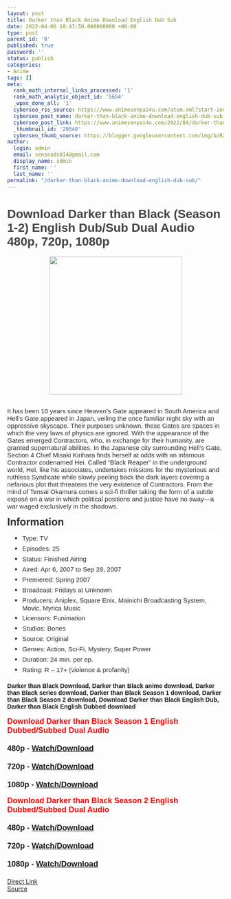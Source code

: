 ```yaml
---
layout: post
title: Darker than Black Anime Download English Dub Sub
date: 2022-04-06 10:43:50.000000000 +00:00
type: post
parent_id: '0'
published: true
password: ''
status: publish
categories:
- Anime
tags: []
meta:
  rank_math_internal_links_processed: '1'
  rank_math_analytic_object_id: '5654'
  _wpas_done_all: '1'
  cyberseo_rss_source: https://www.animesenpai4u.com/atom.xml?start-index=151&max-results=150
  cyberseo_post_name: darker-than-black-anime-download-english-dub-sub
  cyberseo_post_link: https://www.animesenpai4u.com/2022/04/darker-than-black-anime-download.html
  _thumbnail_id: '29548'
  cyberseo_thumb_source: https://blogger.googleusercontent.com/img/b/R29vZ2xl/AVvXsEhIIeLJf_85gowmbpvC0kG7QmiC23-zZKR6TbgVcfNQUeHDz_MS0VNuPes433nOhmqt2PAtiHEgDz-3C1vm-A4kTgoZ7jHCnotomsJHGp1Br4LK6YSqrhpbxdtx7KQ--1y_-afI-awVsMYUA1aoz9fs3ZyOpWncNDF3MX93VBgTDeD21r-zc_qqDYLm/s320/yin_is_best_girl-20220401-0001.jpg
author:
  login: admin
  email: senseads014@gmail.com
  display_name: admin
  first_name: ''
  last_name: ''
permalink: "/darker-than-black-anime-download-english-dub-sub/"
---
```

<h1 style="text-align: left;"><span style="color: #444444; font-family: arial;">Download Darker than Black (Season 1-2) English Dub/Sub Dual Audio 480p, 720p, 1080p</span></h1>
<div class="separator" style="clear: both; text-align: center;"><a href="https://blogger.googleusercontent.com/img/b/R29vZ2xl/AVvXsEhIIeLJf_85gowmbpvC0kG7QmiC23-zZKR6TbgVcfNQUeHDz_MS0VNuPes433nOhmqt2PAtiHEgDz-3C1vm-A4kTgoZ7jHCnotomsJHGp1Br4LK6YSqrhpbxdtx7KQ--1y_-afI-awVsMYUA1aoz9fs3ZyOpWncNDF3MX93VBgTDeD21r-zc_qqDYLm/s769/yin_is_best_girl-20220401-0001.jpg" style="margin-left: 1em; margin-right: 1em;"><span style="font-family: arial;"><img border="0" data-original-height="769" data-original-width="743" height="320" src="{{ site.baseurl }}/assets/2022/04/yin_is_best_girl-20220401-0001.jpg" width="309" /></span></a></div>
<p><span style="font-family: arial;"><br /><span face="-apple-system, BlinkMacSystemFont, &quot;Segoe UI&quot;, Roboto, Oxygen, Oxygen-Sans, Ubuntu, Cantarell, &quot;Helvetica Neue&quot;, &quot;Open Sans&quot;, Arial, sans-serif" style="background-color: white; color: #2c2f34; font-size: 15px;">It has been 10 years since Heaven’s Gate appeared in South America and Hell’s Gate appeared in Japan, veiling the once familiar night sky with an oppressive skyscape. Their purposes unknown, these Gates are spaces in which the very laws of physics are ignored. With the appearance of the Gates emerged Contractors, who, in exchange for their humanity, are granted supernatural abilities. In the Japanese city surrounding Hell’s Gate, Section 4 Chief Misaki Kirihara finds herself at odds with an infamous Contractor codenamed Hei. Called “Black Reaper” in the underground world, Hei, like his associates, undertakes missions for the mysterious and ruthless Syndicate while slowly peeling back the dark layers covering a nefarious plot that threatens the very existence of Contractors. From the mind of Tensai Okamura comes a sci-fi thriller taking the form of a subtle exposé on a war in which political positions and justice have no sway—a war waged exclusively in the shadows.&nbsp;</span></span>
<p><span style="background-color: white; color: #2c2f34; font-family: arial; font-size: x-large;"><b>Information</b></span></p>
<ul style="background-color: white; border: 0px; box-sizing: border-box; color: #2c2f34; font-size: 15px; list-style: none; margin: 0px 0px 20px 20px; outline: none; padding: 0px 0px 0px 15px;">
<li style="border: 0px; box-sizing: border-box; list-style: none disc; margin: 0px 0px 5px; outline: none; padding: 0px;"><span style="font-family: arial;">Type: TV</span></li>
<li style="border: 0px; box-sizing: border-box; list-style: none disc; margin: 0px 0px 5px; outline: none; padding: 0px;"><span style="font-family: arial;">Episodes: 25</span></li>
<li style="border: 0px; box-sizing: border-box; list-style: none disc; margin: 0px 0px 5px; outline: none; padding: 0px;"><span style="font-family: arial;">Status: Finished Airing</span></li>
<li style="border: 0px; box-sizing: border-box; list-style: none disc; margin: 0px 0px 5px; outline: none; padding: 0px;"><span style="font-family: arial;">Aired: Apr 6, 2007 to Sep 28, 2007</span></li>
<li style="border: 0px; box-sizing: border-box; list-style: none disc; margin: 0px 0px 5px; outline: none; padding: 0px;"><span style="font-family: arial;">Premiered: Spring 2007</span></li>
<li style="border: 0px; box-sizing: border-box; list-style: none disc; margin: 0px 0px 5px; outline: none; padding: 0px;"><span style="font-family: arial;">Broadcast: Fridays at Unknown</span></li>
<li style="border: 0px; box-sizing: border-box; list-style: none disc; margin: 0px 0px 5px; outline: none; padding: 0px;"><span style="font-family: arial;">Producers: Aniplex, Square Enix, Mainichi Broadcasting System, Movic, Myrica Music</span></li>
<li style="border: 0px; box-sizing: border-box; list-style: none disc; margin: 0px 0px 5px; outline: none; padding: 0px;"><span style="font-family: arial;">Licensors: Funimation</span></li>
<li style="border: 0px; box-sizing: border-box; list-style: none disc; margin: 0px 0px 5px; outline: none; padding: 0px;"><span style="font-family: arial;">Studios: Bones</span></li>
<li style="border: 0px; box-sizing: border-box; list-style: none disc; margin: 0px 0px 5px; outline: none; padding: 0px;"><span style="font-family: arial;">Source: Original</span></li>
<li style="border: 0px; box-sizing: border-box; list-style: none disc; margin: 0px 0px 5px; outline: none; padding: 0px;"><span style="font-family: arial;">Genres: Action, Sci-Fi, Mystery, Super Power</span></li>
<li style="border: 0px; box-sizing: border-box; list-style: none disc; margin: 0px 0px 5px; outline: none; padding: 0px;"><span style="font-family: arial;">Duration: 24 min. per ep.</span></li>
<li style="border: 0px; box-sizing: border-box; list-style: none disc; margin: 0px 0px 5px; outline: none; padding: 0px;"><span style="font-family: arial;">Rating: R – 17+ (violence &amp; profanity)</span></li>
</ul>
<div><b><span style="font-family: arial;">Darker than Black Download, Darker than Black anime download, Darker than Black series download, Darker than Black Season 1 download, Darker than Black Season 2 download, Download Darker than Black English Dub, Darker than Black English Dubbed download</span></b></div>
<div><b><span style="font-family: arial;"><br /></span></b></div>
<div><b><span style="color: red; font-family: arial; font-size: large;">Download Darker than Black Season 1 English Dubbed/Subbed Dual Audio</span></b></div>
<div><b><span style="font-family: arial; font-size: large;"><br /></span></b></div>
<div><b><span style="font-family: arial; font-size: large;">480p - <a href="https://drive.google.com/folderview?id=16J4UXVwnihWbGW0CURXtaaClOcq_9W7n" target="_blank" rel="noopener">Watch/Download</a></span></b></div>
<div><b><span style="font-family: arial; font-size: large;"><br /></span></b></div>
<div><b><span style="font-family: arial; font-size: large;">720p - <a href="https://drive.google.com/folderview?id=16J4UXVwnihWbGW0CURXtaaClOcq_9W7n" target="_blank" rel="noopener">Watch/Download</a></span></b></div>
<div><b><span style="font-family: arial; font-size: large;"><br /></span></b></div>
<div><b><span style="font-family: arial; font-size: large;">1080p - <a href="https://drive.google.com/folderview?id=16J4UXVwnihWbGW0CURXtaaClOcq_9W7n" target="_blank" rel="noopener">Watch/Download</a></span></b></div>
<div><b><span style="font-family: arial;"><br /></span></b></div>
<div>
<div><b><span style="color: red; font-family: arial; font-size: large;">Download Darker than Black Season 2 English Dubbed/Subbed Dual Audio</span></b></div>
<div><b><span style="font-family: arial; font-size: large;"><br /></span></b></div>
<div><b><span style="font-family: arial; font-size: large;">480p - <a href="https://drive.google.com/folderview?id=1A3xrPVCKNl4QaLl7rlJMEXCbyj0z8yw9" target="_blank" rel="noopener">Watch/Download</a></span></b></div>
<div><b><span style="font-family: arial; font-size: large;"><br /></span></b></div>
<div><b><span style="font-family: arial; font-size: large;">720p - <a href="https://drive.google.com/folderview?id=1A3xrPVCKNl4QaLl7rlJMEXCbyj0z8yw9" target="_blank" rel="noopener">Watch/Download</a></span></b></div>
<div><b><span style="font-family: arial; font-size: large;"><br /></span></b></div>
<div><b><span style="font-family: arial; font-size: large;">1080p - <a href="https://drive.google.com/folderview?id=1A3xrPVCKNl4QaLl7rlJMEXCbyj0z8yw9" target="_blank" rel="noopener">Watch/Download</a></span></b></div>
</div>
<div><b><span style="font-family: arial; font-size: large;"><br /></span></b></div>
<link rel="stylesheet" href="https://cdnjs.cloudflare.com/ajax/libs/font-awesome/4.7.0/css/font-awesome.min.css" />
<div class="divbtn"> <a href="https://handymansurrender.com/fihup8buzv?key=94550f7ce39444073321dde3b8782f97" class="btn"><i class="fa fa-download"></i> Direct Link</a> <br /><a href="https://www.animesenpai4u.com/2022/04/darker-than-black-anime-download.html">Source</a> </div>
